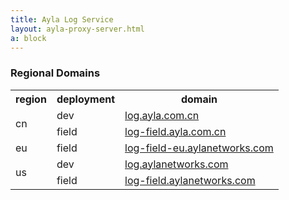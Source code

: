 ```yaml
---
title: Ayla Log Service
layout: ayla-proxy-server.html
a: block
---
```


### Regional Domains

<table class="key-value-table vertical-middle">
<tr>
<th>region</th>
<th>deployment</th>
<th>domain</th>
</tr>
<tr>
<td rowspan="2">cn</td>
<td>dev</td>
<td><a href="https://log.ayla.com.cn" target="_blank">log.ayla.com.cn</a></td>
</tr>
<tr>
<td>field</td>
<td><a href="https://log-field.ayla.com.cn" target="_blank">log-field.ayla.com.cn</a></td>
</tr>
<tr>
<td>eu</td>
<td>field</td>
<td><a href="https://log-field-eu.aylanetworks.com" target="_blank">log-field-eu.aylanetworks.com</a></td>
</tr>
<tr>
<td rowspan="2">us</td>
<td>dev</td>
<td><a href="https://log.aylanetworks.com" target="_blank">log.aylanetworks.com</a></td>
</tr>
<tr>
<td>field</td>
<td><a href="https://log-field.aylanetworks.com" target="_blank">log-field.aylanetworks.com</a></td>
</tr>
</table>
